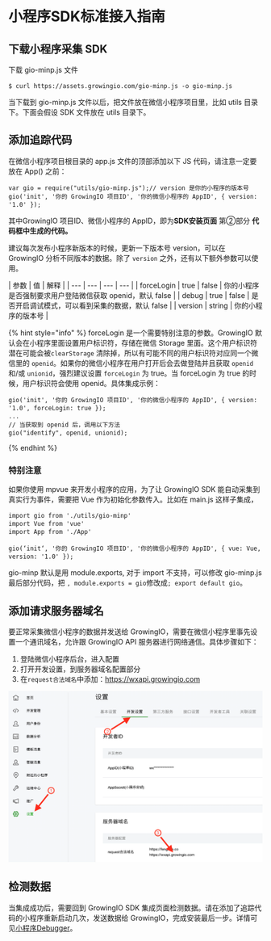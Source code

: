 # 小程序SDK标准接入指南

## 下载小程序采集 SDK

下载 gio-minp.js 文件

```text
$ curl https://assets.growingio.com/gio-minp.js -o gio-minp.js
```

当下载到 gio-minp.js 文件以后，把文件放在微信小程序项目里，比如 utils 目录下。下面会假设 SDK 文件放在 utils 目录下。

## 添加追踪代码

在微信小程序项目根目录的 app.js 文件的顶部添加以下 JS 代码，请注意一定要放在 App\(\) 之前：

```text
var gio = require("utils/gio-minp.js");// version 是你的小程序的版本号gio('init', '你的 GrowingIO 项目ID', '你的微信小程序的 AppID', { version: '1.0' });
```

其中GrowingIO 项目ID、微信小程序的 AppID，即为**SDK安装页面** 第②部分 **代码框中生成的代码。**

建议每次发布小程序新版本的时候，更新一下版本号 version，可以在 GrowingIO 分析不同版本的数据。除了 `version` 之外，还有以下额外参数可以使用。

| 参数 | 值 | 解释 |
| --- | --- | --- | --- |
| forceLogin | true \| false | 你的小程序是否强制要求用户登陆微信获取 openid，默认 false |
| debug | true \| false | 是否开启调试模式，可以看到采集的数据，默认 false |
| version | string | 你的小程序的版本号 |

{% hint style="info" %}
forceLogin 是一个需要特别注意的参数。GrowingIO 默认会在小程序里面设置用户标识符，存储在微信 Storage 里面。这个用户标识符潜在可能会被`clearStorage` 清除掉，所以有可能不同的用户标识符对应同一个微信里的 `openid`。如果你的微信小程序在用户打开后会去做登陆并且获取 `openid` 和/或 `unionid`，强烈建议设置 `forceLogin` 为 true。当 forceLogin 为 true 的时候，用户标识符会使用 openid。具体集成示例：



```text
gio('init', '你的 GrowingIO 项目ID', '你的微信小程序的 AppID', { version: '1.0', forceLogin: true });
...
// 当获取到 openid 后，调用以下方法
gio("identify", openid, unionid);
```
{% endhint %}

### 特别注意

如果你使用 mpvue 来开发小程序的应用，为了让 GrowingIO SDK 能自动采集到真实行为事件，需要把 Vue 作为初始化参数传入。比如在 main.js 这样子集成，

```text
import gio from './utils/gio-minp'
import Vue from 'vue'
import App from './App'
​
gio(‘init‘, '你的 GrowingIO 项目ID', '你的微信小程序的 AppID', { vue: Vue, version: '1.0' });
```

gio-minp 默认是用 module.exports, 对于 import 不支持，可以修改 gio-minp.js 最后部分代码，把 `, module.exports = gio`修改成`; export default gio`。

## 添加请求服务器域名

要正常采集微信小程序的数据并发送给 GrowingIO，需要在微信小程序里事先设置一个通讯域名，允许跟 GrowingIO API 服务器进行网络通信。具体步骤如下：

1. 登陆微信小程序后台，进入配置
2. 打开开发设置，到服务器域名配置部分
3. 在`request合法域名`中添加：https://wxapi.growingio.com

![SDK &#x6DFB;&#x52A0;&#x670D;&#x52A1;&#x5668;&#x57DF;&#x540D;](../../.gitbook/assets/image%20%2820%29.png)

## 检测数据

当集成成功后，需要回到 GrowingIO SDK 集成页面检测数据。请在添加了追踪代码的小程序重新启动几次，发送数据给 GrowingIO，完成安装最后一步。详情可见[小程序Debugger](https://growingio.gitbook.io/docs/~/drafts/-LH61Ni6lwUWAkWLDYpB/primary/sdk-integration/growingio-debugger#growingio-xiao-cheng-xu-debugger)。

